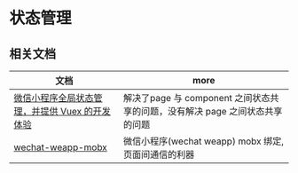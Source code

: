 # 状态管理

## 相关文档

| 文档                                                                                    | more                                                                         |
| --------------------------------------------------------------------------------------- | ---------------------------------------------------------------------------- |
| [微信小程序全局状态管理，并提供 Vuex 的开发体验](https://zhuanlan.zhihu.com/p/36062849) | 解决了page 与 component 之间状态共享的问题，没有解决 page 之间状态共享的问题 |
| [wechat-weapp-mobx](https://github.com/80percent/wechat-weapp-mobx)                     | 微信小程序(wechat weapp) mobx 绑定, 页面间通信的利器                         |
